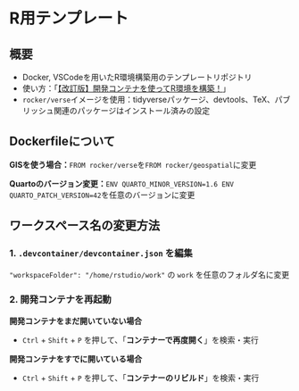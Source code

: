 # R用テンプレート

## 概要

- Docker, VSCodeを用いたR環境構築用のテンプレートリポジトリ
- 使い方：「[【改訂版】開発コンテナを使ってR環境を構築！](https://yo5uke/github.io/pages/tips/241219_container/index.html)」
- `rocker/verse`イメージを使用：tidyverseパッケージ、devtools、TeX、パブリッシュ関連のパッケージはインストール済みの設定

## Dockerfileについて

**GISを使う場合：**`FROM rocker/verse`を`FROM rocker/geospatial`に変更

**Quartoのバージョン変更：**`ENV QUARTO_MINOR_VERSION=1.6 ENV QUARTO_PATCH_VERSION=42`を任意のバージョンに変更

## ワークスペース名の変更方法

### 1. `.devcontainer/devcontainer.json` を編集

`"workspaceFolder": "/home/rstudio/work"` の `work` を任意のフォルダ名に変更  

### 2. 開発コンテナを再起動  

**開発コンテナをまだ開いていない場合**  
- `Ctrl` + `Shift` + `P` を押して、「**コンテナーで再度開く**」を検索・実行  

**開発コンテナをすでに開いている場合**  
- `Ctrl` + `Shift` + `P` を押して、「**コンテナーのリビルド**」を検索・実行  